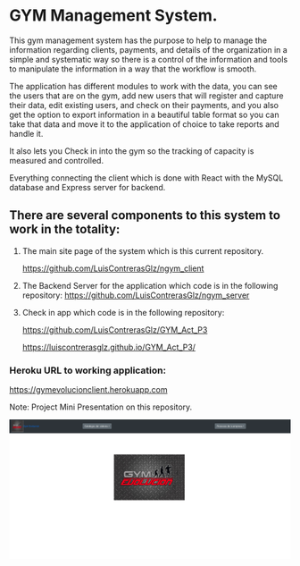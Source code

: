 # GYM Management System.

This gym management system has the purpose to help to manage the information regarding clients, payments, and details of the organization in a simple and systematic way so there is a control of the information and tools to manipulate the information in a way that the workflow is smooth.

The application has different modules to work with the data, you can see the users that are on the gym, add new users that will register and capture their data, edit existing users, and check on their payments, and you also get the option to export information in a beautiful table format so you can take that data and move it to the application of choice to take reports and handle it.

It also lets you Check in into the gym so the tracking of capacity is measured and controlled.

Everything connecting the client which is done with React with the MySQL database and Express server for backend.

## There are several components to this system to work in the totality:

1. The main site page of the system which is this current repository.

   https://github.com/LuisContrerasGlz/ngym_client

2. The Backend Server for the application which code is in the following repository:
   https://github.com/LuisContrerasGlz/ngym_server

3. Check in app which code is in the following repository:

   https://github.com/LuisContrerasGlz/GYM_Act_P3

   https://luiscontrerasglz.github.io/GYM_Act_P3/

### Heroku URL to working application:

https://gymevolucionclient.herokuapp.com

Note: Project Mini Presentation on this repository.

![Syste,](./capt.png)

